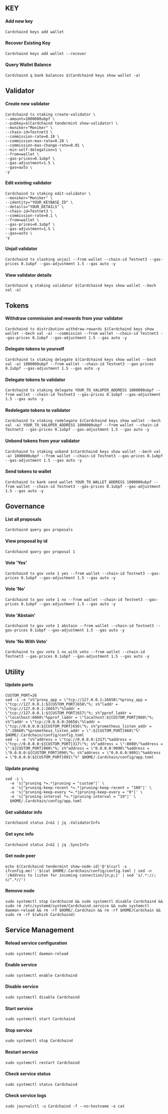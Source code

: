 ## KEY

#### Add new key

```
Cardchaind keys add wallet
```

#### Recover Existing Key

```
Cardchaind keys add wallet --recover
```

#### Query Wallet Balance

```
Cardchaind q bank balances $(Cardchaind keys show wallet -a)
```

## Validator


#### Create new validator
```
Cardchaind tx staking create-validator \
--amount=1000000ubpf \
--pubkey=$(Cardchaind tendermint show-validator) \
--moniker="Moniker" \
--chain-id=Testnet3 \
--commission-rate=0.10 \
--commission-max-rate=0.20 \
--commission-max-change-rate=0.01 \
--min-self-delegation=1 \
--from=wallet \
--gas-prices=0.1ubpf \
--gas-adjustment=1.5 \
--gas=auto \
-y 
```

#### Edit existing validator

```
Cardchaind tx staking edit-validator \
--moniker="Moniker" \
--identity="YOUR_KEYBASE_ID" \
--details="YOUR_DETAILS" \
--chain-id=Testnet3 \
--commission-rate=0.1 \
--from=wallet \
--gas-prices=0.1ubpf \
--gas-adjustment=1.5 \
--gas=auto \
-y 
```

#### Unjail validator

```
Cardchaind tx slashing unjail --from wallet --chain-id Testnet3 --gas-prices 0.1ubpf --gas-adjustment 1.5 --gas auto -y 
```

#### View validator details

```
Cardchaind q staking validator $(Cardchaind keys show wallet --bech val -a) 
```

## Tokens

#### Withdraw commission and rewards from your validator

```
Cardchaind tx distribution withdraw-rewards $(Cardchaind keys show wallet --bech val -a) --commission --from wallet --chain-id Testnet3 --gas-prices 0.1ubpf --gas-adjustment 1.5 --gas auto -y 
```

#### Delegate tokens to yourself

```
Cardchaind tx staking delegate $(Cardchaind keys show wallet --bech val -a) 1000000ubpf --from wallet --chain-id Testnet3 --gas-prices 0.1ubpf --gas-adjustment 1.5 --gas auto -y 
```

#### Delegate tokens to validator

```
Cardchaind tx staking delegate YOUR_TO_VALOPER_ADDRESS 1000000ubpf --from wallet --chain-id Testnet3 --gas-prices 0.1ubpf --gas-adjustment 1.5 --gas auto -y 
```

#### Redelegate tokens to validator

```
Cardchaind tx staking redelegate $(Cardchaind keys show wallet --bech val -a) YOUR_TO_VALOPER_ADDRESS 1000000ubpf --from wallet --chain-id Testnet3 --gas-prices 0.1ubpf --gas-adjustment 1.5 --gas auto -y 
```

#### Unbond tokens from your validator

```
Cardchaind tx staking unbond $(Cardchaind keys show wallet --bech val -a) 1000000ubpf --from wallet --chain-id Testnet3 --gas-prices 0.1ubpf --gas-adjustment 1.5 --gas auto -y 
```

#### Send tokens to wallet

```
Cardchaind tx bank send wallet YOUR_TO_WALLET_ADDRESS 1000000ubpf --from wallet --chain-id Testnet3 --gas-prices 0.1ubpf --gas-adjustment 1.5 --gas auto -y 
```

## Governance

#### List all proposals

```
Cardchaind query gov proposals
```

#### View proposal by id

```
Cardchaind query gov proposal 1
```

#### Vote 'Yes'

```
Cardchaind tx gov vote 1 yes --from wallet --chain-id Testnet3 --gas-prices 0.1ubpf --gas-adjustment 1.5 --gas auto -y 
```

#### Vote 'No'

```
Cardchaind tx gov vote 1 no --from wallet --chain-id Testnet3 --gas-prices 0.1ubpf --gas-adjustment 1.5 --gas auto -y 
```

#### Vote 'Abstain'

```
Cardchaind tx gov vote 1 abstain --from wallet --chain-id Testnet3 --gas-prices 0.1ubpf --gas-adjustment 1.5 --gas auto -y 
```

#### Vote 'No With Veto'

```
Cardchaind tx gov vote 1 no_with_veto --from wallet --chain-id Testnet3 --gas-prices 0.1ubpf --gas-adjustment 1.5 --gas auto -y 
```

## Utility

#### Update ports

```
CUSTOM_PORT=26
sed -i -e "s%^proxy_app = \"tcp://127.0.0.1:26658\"%proxy_app = \"tcp://127.0.0.1:${CUSTOM_PORT}658\"%; s%^laddr = \"tcp://127.0.0.1:26657\"%laddr = \"tcp://127.0.0.1:${CUSTOM_PORT}657\"%; s%^pprof_laddr = \"localhost:6060\"%pprof_laddr = \"localhost:${CUSTOM_PORT}060\"%; s%^laddr = \"tcp://0.0.0.0:26656\"%laddr = \"tcp://0.0.0.0:${CUSTOM_PORT}656\"%; s%^prometheus_listen_addr = \":26660\"%prometheus_listen_addr = \":${CUSTOM_PORT}660\"%" $HOME/.Cardchain/config/config.toml
sed -i -e "s%^address = \"tcp://0.0.0.0:1317\"%address = \"tcp://0.0.0.0:${CUSTOM_PORT}317\"%; s%^address = \":8080\"%address = \":${CUSTOM_PORT}080\"%; s%^address = \"0.0.0.0:9090\"%address = \"0.0.0.0:${CUSTOM_PORT}090\"%; s%^address = \"0.0.0.0:9091\"%address = \"0.0.0.0:${CUSTOM_PORT}091\"%" $HOME/.Cardchain/config/app.toml
```

#### Update pruning

```
sed -i \
  -e 's|^pruning *=.*|pruning = "custom"|' \
  -e 's|^pruning-keep-recent *=.*|pruning-keep-recent = "100"|' \
  -e 's|^pruning-keep-every *=.*|pruning-keep-every = "0"|' \
  -e 's|^pruning-interval *=.*|pruning-interval = "19"|' \
  $HOME/.Cardchain/config/app.toml
```

#### Get validator info

```
Cardchaind status 2>&1 | jq .ValidatorInfo
```

#### Get sync info

```
Cardchaind status 2>&1 | jq .SyncInfo
```

#### Get node peer

```
echo $(Cardchaind tendermint show-node-id)'@'$(curl -s ifconfig.me)':'$(cat $HOME/.Cardchain/config/config.toml | sed -n '/Address to listen for incoming connection/{n;p;}' | sed 's/.*://; s/".*//') 
```

#### Remove node

```
sudo systemctl stop Cardchaind && sudo systemctl disable Cardchaind && sudo rm /etc/systemd/system/Cardchaind.service && sudo systemctl daemon-reload && rm -rf $HOME/.Cardchain && rm -rf $HOME/Cardchain && sudo rm -rf $(which Cardchaind) 
```

## Service Management

#### Reload service configuration

```
sudo systemctl daemon-reload
```

#### Enable service

```
sudo systemctl enable Cardchaind
```

#### Disable service

```
sudo systemctl disable Cardchaind
```

#### Start service

```
sudo systemctl start Cardchaind
```

#### Stop service

```
sudo systemctl stop Cardchaind
```

#### Restart service

```
sudo systemctl restart Cardchaind
```

#### Check service status

```
sudo systemctl status Cardchaind
```

#### Check service logs

```
sudo journalctl -u Cardchaind -f --no-hostname -o cat
```
